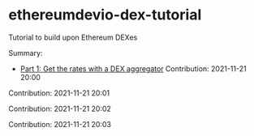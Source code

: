 # ethereumdevio-dex-tutorial

Tutorial to build upon Ethereum DEXes

Summary: 
* [Part 1: Get the rates with a DEX aggregator](https://ethereumdev.io/trading-and-arbitrage-on-ethereum-dex-get-the-rates-part-1/)
Contribution: 2021-11-21 20:00

Contribution: 2021-11-21 20:01

Contribution: 2021-11-21 20:02

Contribution: 2021-11-21 20:03

